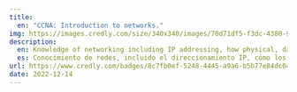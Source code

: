 ```yaml
---
title:
  en: "CCNA: Introduction to networks."
img: https://images.credly.com/size/340x340/images/70d71df5-f3dc-4380-9b9d-f22513a70417/CCNAITN__1_.png
description:
  en: Knowledge of networking including IP addressing, how physical, data link protocols support Ethernet, knows hot to configure connectivity between switches, routers and end devices to provide access to local and remote resources.
  es: Conocimiento de redes, incluido el direccionamiento IP, cómo los protocolos físicos y de enlace de datos que admiten Ethernet, sabe configurar la conectividad entre conmutadores, enrutadores y dispositivos finales para proporcionar acceso a recursos locales y remotos.
url: https://www.credly.com/badges/8c7fb0ef-5248-4445-a9a6-b5b77e84dc04
date: 2022-12-14
---
```

